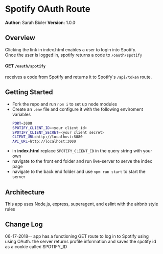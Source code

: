 # Spotify OAuth Route
**Author**: Sarah Bixler
**Version**: 1.0.0 
## Overview
Clicking the link in index.html enables a user to login into Spotify.  
Once the user is logged in, spotify returns a code to `/oauth/spotify`

#### GET `/oauth/spotify`
receives a code from Spotify and returns it to Spotify's `/api/token` route.  

## Getting Started
- Fork the repo and run `npm i` to set up node modules
- Create an `.env` file and configure it with the following enviroment variables 
  ``` bash
  PORT=3000
  SPOTIFY_CLIENT_ID=<your client id>
  SPOTIFY_CLIENT_SECRET=<your client secret>
  CLIENT_URL=http://localhost:8080
  API_URL=http://localhost:3000
  ```
-  in **index.html** replace `SPOTIFY_CLIENT_ID` in the query string with your own 
- navigate to the front end folder and run live-server to serve the index page
- navigate to the back end folder and use `npm run start` to start the server
## Architecture
This app uses Node.js, express, superagent, and eslint with the airbnb style rules 
## Change Log
06-17-2018-- app has a functioning GET route to log in to Spotify using using OAuth.  the server returns profile information and saves the spotify id as a cookie called SPOTIFY_ID
